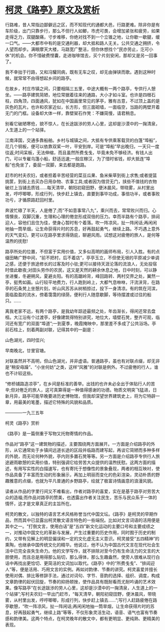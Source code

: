 # [柯灵《路亭》原文及赏析](https://www.vrrw.net/wx/8820.html)

行路难，昔人常指边鄙僻远之区，而不知现代的通都大邑，行路更难。除非你是有车阶级，出门只靠步行，那么不但行人如鲫，市虎可畏，会增加紧张和疲劳，如果走得乏力，双腿酸痛，寸步难移，你绝对找不到一个立锥之地，让你歇一歇腿，缓一口气。——大都市中有的是交通利器，却大抵和路人无关。公共交通之拥挤，令人望而却步。满眼摩天大楼，马路宽广整洁，但你休想找个“民亦劳止，汔可小休”的机会。你不惜破费悭囊，走进咖啡馆去，买个片刻安闲，那却又是另一回事了。

我不幸拙于行路，又和冯驩同病，既有无车之叹，却无由弹铗而歌。遇到这种时候，就常常不由得想起乡间的路亭。

在故乡，村庄市镇之间，只要相隔三五里，中途大概有一两个路亭，专供行人憩坐。——路亭建筑简陋，地位常据着往来的通路，大小才如斗室。也许是四根石柱，四角顶，四面通风，犹如在中国画里常见的茅亭，雅有古意，不过顶上盖的是灰色的瓦片。也许和农家近似，长方形，但三面砌墙，一面临空，当路的两壁开着无门的门框。设备却大体一样，靠壁架石作凳：不嫌简慢，请君稍息。

别看它破陋寒伧，貌不惊人，在长途跋涉的劳人心里，这却是沙漠中的一掬清泉，人生道上的一个站驿。



江南泽国，交通多靠船舶。乡村与城镇之间，大抵有专供乘客载货的白篷“埠船”，花几个铜板，便可以依靠双桨一叶，平安到岸。可是“埠船”早出晚归，一天只一度往返;时间呆板，无法伸缩，而且虽然所费戋戋，毕竟未免不够经济。有钱人出门，可以专雇乌篷小船，舒适迅速;一般庄稼汉，为了惜时省钱，却大抵连“埠船”也免坐了，委屈一双脚，来去都是跑路。

赶市的村夫农妇，或者担着辛苦经营的菜豆瓜果、鱼米柴草到街上求售;或者提篮挑筐，到街上去买办日用杂物、农事工具;或者因为借贷无门，挟些不值钱的衣物破烂上当铺去质钱……每天清早，朝阳初窥田野，便沐晨风，带晓雾，从村里出发，哼哼唧唧，形成行列，快步赶上镇去，直要到事毕功成，事倍功半，或者事败功亏，才循原路赶回村里。

奔波忙碌了半天，人是倦了;而“不如意事常八九”，乘兴而去，常常败兴而归。心情懊丧，双脚沉重，生理和心理的倦怠形成双倍的压力。幸而半路有个路亭，排闼迎人，容他们且住为佳，使身心暂时有个着落。吹一阵凉风，扯一阵闲话;再闲闲地抽一筒旱烟，让生命获得片时的苏息，好再鼓起勇气，继续上路。不巧遇上意外的天气变幻，更可以在路亭里求得荫庇，聊避风雨。试想这对疲倦的旅人，是何等温煦的抚慰!

路亭所处的位置，不但富于实用价值，又多似高明的画师布局，引人入胜。有的点缀田畴广野中间，“前不把村，后不着店”，亭亭玉立，不但使无垠的平原减少单调之感，还便于旅途修长的过客及时小驻;更可以接待天涯沦落的流浪人，无处投宿时借此歇夜;对田头劳作的农民，这又是天然的耕余休息之地，日中时刻，可以静坐进餐，冬避朔风，夏避炎阳。有的高踞岭背，峰回路转、两村交界之处，翼然一亭，挺秀如画。山行较平地费力，行人跑到岭上，大都气息咻咻，汗流浃背，在路亭的石条凳上坐憩片刻，听山风苏苏从树梢掠过，投下一身清凉。有的筑在河滨，面临盈盈的流水，傍着霭霭的绿荫，便利行人随意歇脚，等待摆渡或过往的船只。……

离我老家不远，有两个路亭，是我幼年踪迹最频之处，年齿渐长，得闲还常去盘桓。大江沿有个过渡亭，好像建筑得特别讲究，地位大，墙壁石凳，整齐可观，临河还有宽广的双面“埠道”;一到夏季，晚霞掩映中，那里差不多成了公共浴场。亭前石柱上，刻着两副对联，记得其中的一副是：

山色湖光，四时佳兴;

早南晚北，廿里官塘。

对联虽然并不高明，但山色湖光，并非虚语。普通路亭，虽也有对联点缀，却无非是“稍安毋躁”、“小坐何妨”之类，这样“风雅”的对联是例外。不过疲倦的行人，谁也不计较这些。

“修桥铺路造凉亭”，在乡间是标准的善举。出钱的也许未必全出于体贴行人的苦辛;但对倦乏的旅人，这可真算得是一种值得感谢的功德。物质文明突飞猛进，日新月异，路亭可能早晚要进历史博物馆，但我却深望世界建筑史上，将为它特辟一章，用最美的笔墨，描述它特殊的风貌和品质。

————一九三五年

柯灵《路亭》赏析

《路亭》是一篇侧重于写物又托物寄情的作品。

作品对“路亭”这一建筑物的描述，主要围绕两方面展开。一方面是介绍路亭的外形，从它通常处于乡镇间远道长途的区段并临路而建写起，再谈它简陋而多种多样的外貌，而无论何种外貌，亭内则多置石凳等等。另一方面是介绍路亭专供行人旅途避雨歇憩的实用价值，特别强调它给劳苦大众提供的温煦抚慰。这两方面的描述，有用写实性的白描速写，也有寄托于想像性的景象叠现，两者的相互映衬，使作品具备了丰富而生动的形象展示，再加上明丽而变化的色彩渲染，灵动朴质的野趣雅意的点缀，也就为平凡普通的乡野路亭，绘就了极富诗情画意的浪漫风貌。

读者从作品的字里行间又不难看出，作者对路亭的喜爱，实在是基于路亭对劳苦大众的造福;而作品对路亭的赞美，也透露出作者关注民生，苦乐与民众系于一体的情怀，这才是文章真正的主旨所在。

柯灵的散文，以独特的语言艺术风格称誉当代中国文坛。《路亭》是柯灵的早期作品，然而其中已显露出柯灵散文语言特色的一些端倪。比如对文言词语的活用便是其中之一。“打倒文言，使用白话”是“五四”新文化运动的主要口号和主要成绩之一，对推动中国文化的革新与发展，产生过重要的历史作用，同时囿于历史的制约，又带有见解上的明显偏误和一定的文化虚无主义意识。柯灵接受“五四精神”的熏陶，也继承中国传统文化的精华。他说过，他不认为中国古代文言在现代社会生活中已完全丧失生命力。他的文学写作，就不排除对至今仍有生命活力的文言的大胆使用，而且总是用得那么贴切，那么得体，那么生趣盎然，使旁人很难从现行白话中再找出更恰切、更简洁的文词加以取代。《路亭》中的“所费戋戋”、“排闼迎人”等，便是活用、巧用文言的实例。再如对韵律、节奏的讲究。柯灵喜爱并擅长使用对偶、排比等修辞手法，通过对词句、字节、音韵的选择、组织、调度，构成文章韵律的起伏回旋，节奏的抑扬顿挫，使作品具有既耐看而尤耐吟诵的艺术效果。像写路亭“在长途跋涉的劳人心里，这却是沙漠中的一掬清泉，人生道上的一个站驿”;写村夫农妇一早出门赶市，“每天清早，朝阳初窥田野，便沐晨风，带晓雾，从村里出发，哼哼唧唧，形成行列，快步赶上镇去……”;写行人赶路疲倦在路亭歇憩，“吹一阵凉风，扯一阵闲话;再闲闲地抽一筒旱烟，让生命获得片时的苏息，好再鼓起勇气，继续上路”等等，不仅形象灵活生动，语音、语气也富有节奏感和韵律美。这两个特点，在柯灵晚年的散文中，都有更明显、更纯熟、更精美的表现。

